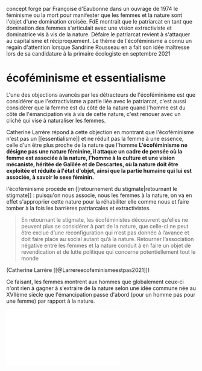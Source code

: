 concept forgé par Françoise d'Eaubonne dans un ouvrage de 1974 le féminisme ou la mort pour manifester que les femmes et la nature sont l'objet d'une domination croisée.
FdE montrait que le patriarcat en tant que domination des femmes s'articulait avec une vision extractiviste et dominatrice vis à vis de la nature. Défaire le patriarcat revient à s'attaquer au capitalisme et réciproquement. 
Le thème de l'écoféminisme a connu un regain d'attention lorsque Sandrine Rousseau en a fait son idée maîtresse lors de sa candidature à la primaire écologiste en septembre 2021 

# écoféminisme et essentialisme

L'une des objections avancés par les détracteurs de l'écoféminisme est que considérer que l'extractivisme a partie liée avec le patriarcat, c'est aussi considérer que la femme est du côté de la nature quand l'homme est du côté de l'émancipation vis à vis de cette nature, c'est renouer avec un cliché qui vise à naturaliser les femmes. 

Catherine Larrère répond à cette objection en montrant que l'écoféminisme n'est pas un [[essentialisme]] et ne réduit pas la femme à une essence, celle d'un être plus proche de la nature que l'homme
**L'écoféminisme ne désigne pas une nature féminine, il attaque un cadre de pensée où la femme est associée à la nature, l'homme à la culture et une vision mécaniste, héritée de Galilée et de Descartes, où la nature doit être exploitée et réduite à l'état d'objet, ainsi que la partie humaine qui lui est associée, à savoir le sexe féminin.**

l'écoféminisme procède en [[retournement du stigmate|retournant le stigmate]] : puisqu'on nous associe, nous les femmes à la nature, on va en effet s'approprier cette nature pour la réhabiliter elle comme nous et faire tomber à la fois les barrières patriarcales et extractivistes. 

> En retournant le stigmate, les écoféministes découvrent qu’elles ne peuvent plus se considérer à part de la nature, que celle-ci ne peut être exclue d’une reconfiguration qui n’est pas donnée à l’avance et doit faire place au social autant qu’à la nature. Retourner l’association négative entre les femmes et la nature conduit à en faire un objet de revendication et de lutte politique qui concerne potentiellement tout le monde

(Catherine Larrère [[@Larrereecofeminismeestpas2021]])

Ce faisant, les femmes montrent aux hommes que globalement ceux-ci n'ont rien à gagner à s'extraire de la nature selon une idée commune née au XVIIème siècle que l'émancipation passe d'abord (pour un homme pas pour une femme) par rapport à la nature. 

![l'écoféminisme n'est pas un essentialisme](ecoféminisme.pdf)


